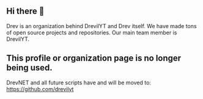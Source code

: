 ## Hi there 👋
Drev is an organization behind DrevilYT and Drev itself. We have made tons of open source projects and repositories. Our main team member is DrevilYT.

## This profile or organization page is no longer being used.
DrevNET and all future scripts have and will be moved to: https://github.com/drevilyt
